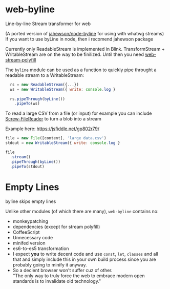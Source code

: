 # web-byline
Line-by-line Stream transformer for web

(A ported version of [jahewson/node-byline](https://github.com/jahewson/node-byline) for using with whatwg streams)
If you want to use byLine in node, then i recomend jahewson package

Currently only ReadableStream is implemented in Blink. TransformStream + WritableStream are on the way to be finilized. Until then you need [web-stream-polyfill](https://www.npmjs.com/package/web-streams-polyfill)

The `byline` module can be used as a function to quickly pipe throught a readable stream to a WritableStream:

```javascript
  rs = new ReadableStream({...})
  ws = new WritableStream({ write: console.log }
  
  rs.pipeThrough(byLine())
    .pipeTo(ws)
```

To read a large CSV from a file (or input) for example you can include [Screw-FileReader](https://www.npmjs.org/search?q=screw-filereader) to turn a blob into a stream 

Example here: https://jsfiddle.net/gp802r79/
```javascript
file = new File([content], 'large data.csv')
stdout = new WritableStream({ write: console.log }

file
  .stream()
  .pipeThrough(byLine())
  .pipeTo(stdout)
```

# Empty Lines

byline skips empty lines

Unlike other modules (of which there are many), `web-byline` contains no:

- monkeypatching
- dependencies (except for stream polyfill)
- CoffeeScript
- Unnecessary code
- minifed version
- es6-to-es5 transformation
 - I expect **you** to write decent code and use `const`, `let`, `classes` and all that and simply include this in your own build process since you are probably going to minify it anyway.
 - So a decient browser won't suffer cuz of other.<br>
 "The only way to truly force the web to embrace modern open standards is to invalidate old technology."
